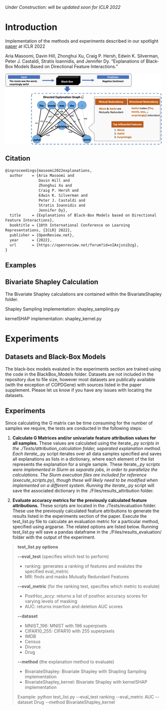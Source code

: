 *Under Construction: will be updated soon for ICLR 2022*



# Introduction

Implementation of the methods and experiments described in our spotlight [paper](https://openreview.net/forum?id=45Mr7LeKR9) at ICLR 2022

Aria Masoomi, Davin Hill, Zhonghui Xu, Craig P. Hersh, Edwin K. Silverman, Peter J. Castaldi, Stratis Ioannidis, and Jennifer Dy. “Explanations of Black-Box Models Based on Directional Feature Interactions.”


![Image](https://github.com/davinhill/BivariateShapley/raw/main/Figures/fig1.jpg)
## Citation
```
@inproceedings{masoomi2022explanations,
  author    = {Aria Masoomi and
               Davin Hill and
               Zhonghui Xu and
               Craig P. Hersh and
               Edwin K. Silverman and
               Peter J. Castaldi and
               Stratis Ioannidis and
               Jennifer Dy},
  title     = {Explanations of Black-Box Models based on Directional Feature Interactions},
  booktitle = {10th International Conference on Learning Representations, {ICLR} 2022},
  publisher = {OpenReview.net},
  year      = {2022},
  url       = {https://openreview.net/forum?id=nIAxjsniDzg},
}
```

## Examples

## Bivariate Shapley Calculation
The Bivariate Shapley calculations are contained within the BivariateShapley folder.

Shapley Sampling implementation: shapley_sampling.py

kernelSHAP implementation: shapley_kernel.py




# Experiments



## Datasets and Black-Box Models
The black-box models evaluted in the experiments section are trained using the code in the BlackBox_Models folder. Datasets are not included in the repository due to file size, however most datasets are publically available (with the exception of COPDGene) with sources listed in the paper supplement. Please let us know if you have any issues with locating the datasets.

## Experiments
Since calculating the G matrix can be time consuming for the number of samples we require, the tests are conducted in the following steps:
1. **Calculate G Matrices and/or univariate feature attribution values for all samples.** These values are calculated using the iterate_*.py scripts in the ./Tests/attribution_calculation folder, separated explanation method. Each iterate_*.py script iterates over all data samples specified and saves all explanations as lists in a dictionary, where each element of the list represents the explanation for a single sample. These iterate_*.py scripts were implemented in Slurm as separate jobs, in order to parallelize the calculations. The Slurm execution files are included for reference (execute_scripts.py), though these will likely need to be modified when implemented on a different system. Running the iterate_*.py script will save the associated dictionary in the ./Files/results_attribution folder.

2. **Evaluate accuracy metrics for the previously calculated feature attributions.** These scripts are located in the ./Tests/evaluation folder. These use the previously calculated feature attributions to generate the results listed in the experiments section of the paper. Execute the test_list.py file to calculate an evaluation metric for a particular method, specified using argparse. The related options are listed below. Running test_list.py will save a pandas dataframe in the ./Files/results_evaluation/ folder with the output of the experiment.


> **test_list.py options**
> 
> **--eval_test** (specifies which test to perform)
> * ranking: generates a ranking of features and evalutes the specified eval_metric
> * MR: finds and masks Mutually Redundant Features
> 
> **--eval_metric** (for the ranking test, specifies which metric to evalute)
> * PostHoc_accy: returns a list of posthoc accuracy scores for varying levels of masking
> * AUC: returns insertion and deletion AUC scores
> 
> **--dataset**
> * MNIST_196: MNIST with 196 superpixels
> * CIFAR10_255: CIFAR10 with 255 superpixels
> * IMDB
> * Census
> * Divorce
> * Drug
> 
> **--method** (the explanation method to evaluate)
> * BivariateShapley: Bivariate Shapley with Shapling Sampling implementation
> * BivariateShapley_kernel: Bivariate Shapley with kernelSHAP implementation
>
> Example: python test_list.py --eval_test ranking --eval_metric AUC --dataset Drug --method BivariateShapley_kernel


